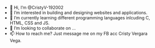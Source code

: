 - 👋 Hi, I’m @CristyV-192002
- 👀 I’m interested in building and designing websites and applications. 
- 🌱 I’m currently learning different programming languages inlcuding C, HTML, CSS and JS. 
- 💞️ I’m looking to collaborate on ...
- 📫 How to reach me? Just message me on my FB acc Cristy Vergara Vega. 

<!---
CristyV-192002/CristyV-192002 is a ✨ special ✨ repository because its `README.md` (this file) appears on your GitHub profile.
You can click the Preview link to take a look at your changes.
--->
